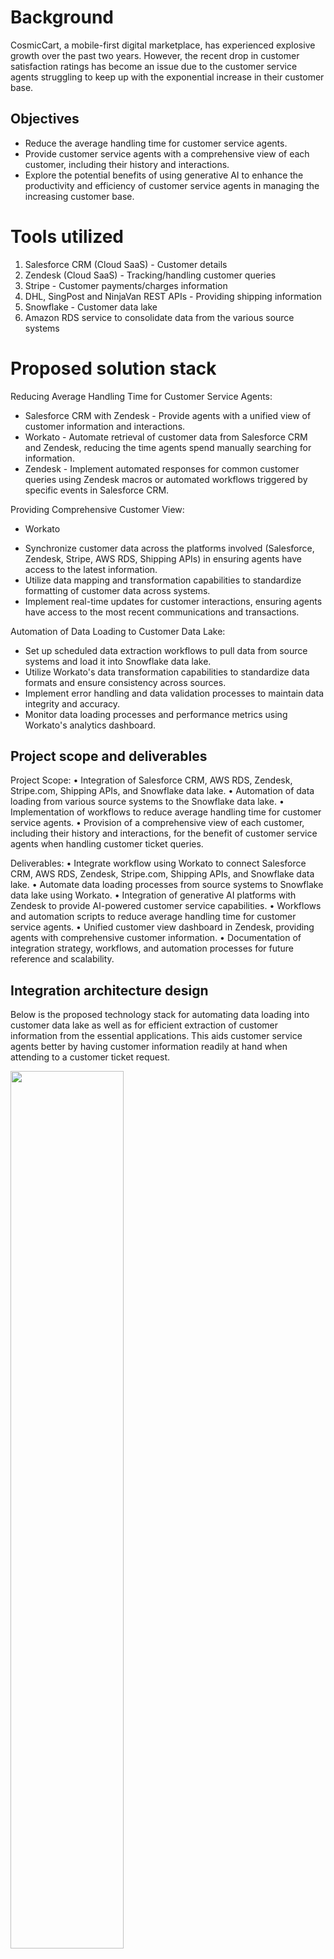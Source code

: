 # Background
CosmicCart, a mobile-first digital marketplace, has experienced explosive growth over the past two years. However, the recent drop in customer satisfaction ratings has become an issue due to the customer service agents struggling to keep up with the exponential increase in their customer base. 

## Objectives
* Reduce the average handling time for customer service agents.
* Provide customer service agents with a comprehensive view of each customer, including their history and interactions.
* Explore the potential benefits of using generative AI to enhance the productivity and efficiency of customer service agents in managing the increasing customer base.

# Tools utilized
1. Salesforce CRM (Cloud SaaS) - Customer details 
2. Zendesk (Cloud SaaS) - Tracking/handling customer queries
3. Stripe - Customer payments/charges information
4. DHL, SingPost and NinjaVan REST APIs - Providing shipping information
5. Snowflake - Customer data lake
6. Amazon RDS service to consolidate data from the various source systems

# Proposed solution stack
Reducing Average Handling Time for Customer Service Agents:
*	Salesforce CRM with Zendesk - Provide agents with a unified view of customer information and interactions.
*	Workato - Automate retrieval of customer data from Salesforce CRM and Zendesk, reducing the time agents spend manually searching for information.
*	Zendesk - Implement automated responses for common customer queries using Zendesk macros or automated workflows triggered by specific events in Salesforce CRM. <br>

Providing Comprehensive Customer View:
*	Workato
  - Synchronize customer data across the platforms involved (Salesforce, Zendesk, Stripe, AWS RDS, Shipping APIs) in ensuring agents have access to the latest information.
  - Utilize data mapping and transformation capabilities to standardize formatting of customer data across systems.
  - Implement real-time updates for customer interactions, ensuring agents have access to the most recent communications and transactions. <br>
  
Automation of Data Loading to Customer Data Lake:
*	Set up scheduled data extraction workflows to pull data from source systems and load it into Snowflake data lake.
*	Utilize Workato's data transformation capabilities to standardize data formats and ensure consistency across sources.
*	Implement error handling and data validation processes to maintain data integrity and accuracy.
*	Monitor data loading processes and performance metrics using Workato's analytics dashboard.

## Project scope and deliverables 
Project Scope:
•	Integration of Salesforce CRM, AWS RDS, Zendesk, Stripe.com, Shipping APIs, and Snowflake data lake.
•	Automation of data loading from various source systems to the Snowflake data lake.
•	Implementation of workflows to reduce average handling time for customer service agents.
•	Provision of a comprehensive view of each customer, including their history and interactions, for the benefit of customer service agents when handling customer ticket queries. <br>

Deliverables:
•	Integrate workflow using Workato to connect Salesforce CRM, AWS RDS, Zendesk, Stripe.com, Shipping APIs, and Snowflake data lake.
•	Automate data loading processes from source systems to Snowflake data lake using Workato.
•	Integration of generative AI platforms with Zendesk to provide AI-powered customer service capabilities.
•	Workflows and automation scripts to reduce average handling time for customer service agents.
•	Unified customer view dashboard in Zendesk, providing agents with comprehensive customer information.
•	Documentation of integration strategy, workflows, and automation processes for future reference and scalability.

## Integration architecture design 
Below is the proposed technology stack for automating data loading into customer data lake as well as for efficient extraction of customer information from the essential applications. This aids customer service agents better by having customer information readily at hand when attending to a customer ticket request. <br>

<img src="https://github.com/bayyangjie/Foundation-to-Python-for-AI/assets/153354426/e7c0b305-8c0b-4f5e-8240-edf7bd7a48e2" width="60%">

### ZENDESK <br>
The function of ZENDESK is to fetch customer support tickets, agent activities, and customer interactions. It is also integrated with Salesforce CRM to provide agents with a comprehensive view of customer history and interactions. When a customer support ticket is triggered in ZENDESK, it could be dispute cases such as charges dispute or general support enquiry. <br>

<img src="https://github.com/bayyangjie/Foundation-to-Python-for-AI/assets/153354426/16d43230-432f-48c0-8198-bfab16ff2b6e" width="70%">

Formulas are employed in the connector to introduce logic for differentiating between general customer support tickets and tickets raised for charge dispute settlements. 

<img width="70%" src="https://github.com/bayyangjie/Foundation-to-Python-for-AI/assets/153354426/5b4e679c-4d21-4539-929b-7dec171719e7"> <br>
<img width="70%" src="https://github.com/bayyangjie/Foundation-to-Python-for-AI/assets/153354426/98d5e227-a3a2-475d-8623-e0f99187d9e3">

### Snowflake <br>
The Snowflake connector loads customer data from Salesforce, Zendesk and Stripe into Snowflake’s data lake. Besides serving as a centralized storage point for aggregating customer data, it also provides analytical and reporting capabilities allowing CosmicCart to gain insights into customer trends, preferences, and behavior. <br>
Snowflake also integrates with Workato to automate the ETL process of customer data from source systems into the data lake. Once a new ticket is raised in ZENDESK, a new record is created in the Snowflake database after consolidating the information from the various sources. The ‘Table’ field refers to the database table where the new record will be inserted. The columns refer to the selected columns for the new data to be inserted into.

<img width="70%" src="https://github.com/bayyangjie/Foundation-to-Python-for-AI/assets/153354426/cb5d7b79-28a7-440d-b3b5-b86365c43508">

### Salesforce <br>
The setup of the above Salesforce connector is designed for customer service agents to promptly retrieve detailed information about the associated case record in Salesforce when a customer ticket is raised. By referencing the requester's ID from Zendesk as the object ID, the corresponding case details from Salesforce can be retrieved, providing agents with comprehensive information to address customer inquiries effectively.

This integration enables seamless data exchange between Zendesk and Salesforce, allowing for a unified view of customer interactions and support history. Customer service agents can access the details of salesforce cases directly from within Zendesk, streamlining their workflow and enhancing productivity.

<img width="70%" src="https://github.com/bayyangjie/Foundation-to-Python-for-AI/assets/153354426/b604b388-c059-4907-a3c7-811488fd2702">

### Stripe <br>
Retrieving the requester's ID from Zendesk and the account ID from Salesforce, customer agents can quickly search for the customer's charges information from Stripe based on the customer's support ticket context and associated account information.

<img width="70%" src="https://github.com/bayyangjie/Foundation-to-Python-for-AI/assets/153354426/c2b948e6-c840-46c5-b75f-863ec688e50a">

#### Retrieving charges history in Stripe <br>
Retrieve the list of charges made to the customer on Stripe as well as charges information such as Charge ID, Amount captured, Invoice ID, and Payment method.

<img width="70%" src="https://github.com/bayyangjie/Foundation-to-Python-for-AI/assets/153354426/c3e20b81-ce9d-486b-add8-9e98b07365fe">

### Connecting to REST API of a shipping application (e.g Ninjavan) <br>
The purpose of integrating with the shipping platform API is to retrieve shipping information for the order. This action queries the platform's API to obtain details such as shipping method, delivery address, and shipping cost. The ‘GET’ method is used for retrieval of data from the web APIs.

In this case, the data returned by the Ninjavan API here is a JSON data type. 

Ninjavan’s API endpoint call for data retrieval: https://api-sandbox.ninjavan.co/sg. 

<img width="55%" src="https://github.com/bayyangjie/Foundation-to-Python-for-AI/assets/153354426/ad24209d-6620-4d14-885d-c86dc4aa2fd9">

#### Connecting to REST API of Amazon RDS (Database management system)
MySQL connector is used to connect to the Amazon RDS via Amazon account credentials. A new row (record) is inserted into the Amazon database management system whenever a new ticket is raised.

<img width="55%" src="https://github.com/bayyangjie/Foundation-to-Python-for-AI/assets/153354426/28e3830f-8b51-4396-aecd-c9d1bbda26b2">

‘Host’ refers to the location of the MySQL server to connect to. The host specifies the network address or hostname of the server where the MySQL database is hosted.

<img width="55%" src="https://github.com/bayyangjie/Foundation-to-Python-for-AI/assets/153354426/6509d406-7e7d-4031-a70a-09d04c302421">

Username and password refers to the account details of the Amazon RDS database management platform. Database refers to the name of the MySQL database to connect to.

<img width="55%" src="https://github.com/bayyangjie/Foundation-to-Python-for-AI/assets/153354426/22adf8e4-c169-4e0a-a9c5-961b90b7dcd4">

### Function of AMAZON RDS:
1.	Data Integration: Allows consolidation of data from multiple sources into a single database for analysis, reporting, or other purposes.

2.	Data Storage: Once data from Salesforce, Stripe, Zendesk, and other applications is loaded into Amazon RDS, it is stored within the database according to the required schema.

3.	Data Analysis and Reporting: Amazon RDS can then be used in conjunction with analytical tools or business intelligence platforms to analyze and report on data from Salesforce, Stripe, Zendesk, and other sources. By querying the data stored in Amazon RDS database, it allows users to gain insights into customer behaviour, transaction patterns, support ticket trends, and more.

### Future enhancements
1.	Automated Data Transformation and Enrichment:
*	Enhance data loading workflows with automated data transformation and enrichment capabilities to standardize data formats and enrich it with additional contextual information.
*	Utilize machine learning algorithms to automatically categorize and tag data, derive insights, and identify relationships between different datasets for more meaningful analysis.
2.	Predictive Analytics for Customer Service Optimization:
*	Implement predictive analytics algorithms to forecast customer service trends and anticipate potential issues that customers may encounter.
*	Use historical data to predict customer behavior, such as peak support hours or common support issues during specific periods.
